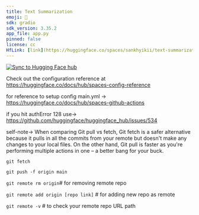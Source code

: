 ```yaml
---
title: Text Summarization
emoji: 👀
sdk: gradio
sdk_version: 3.35.2
app_file: app.py
pinned: false
license: cc
HfLink: [link](https://huggingface.co/spaces/sankhyikii/text-summarization)
---
```

[![Sync to Hugging Face hub](https://github.com/shyamgupta196/Text-summarization-App/actions/workflows/main.yml/badge.svg)](https://github.com/shyamgupta196/Text-summarization-App/actions/workflows/main.yml)

Check out the configuration reference at https://huggingface.co/docs/hub/spaces-config-reference

for reference to setup config main.yml -> https://huggingface.co/docs/hub/spaces-github-actions

if you hit authError 128 use-> https://github.com/huggingface/huggingface_hub/issues/534


self-note->
When comparing Git pull vs fetch, Git fetch is a safer alternative because it pulls in all the commits from your remote but doesn't make any changes to your local files. On the other hand, Git pull is faster as you're performing multiple actions in one – a better bang for your buck.

`git fetch` 

`git push -f origin main` 

`git remote rm origin`# for removing remote repo

`git remote add origin [repo link]` # for adding new repo as remote

`git remote -v` # to check your remote repo URL path 
